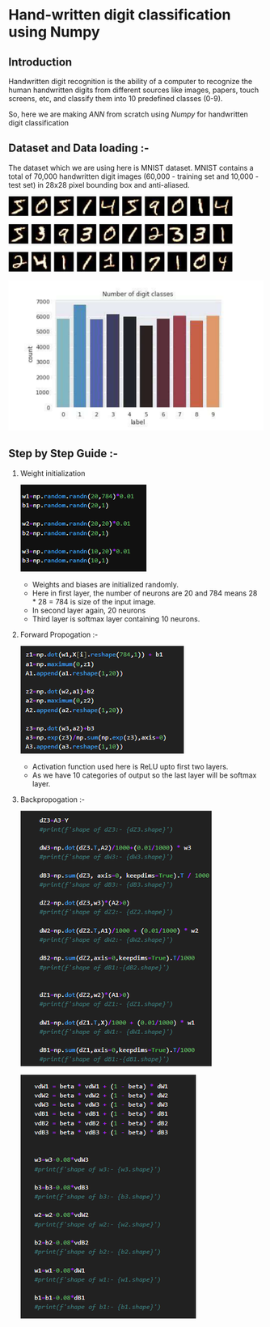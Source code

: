 # Hand-written digit classification using Numpy
## Introduction
Handwritten digit recognition is the ability of a computer to recognize the human handwritten digits from different sources like images, papers, touch screens, etc, and classify them into 10 predefined classes (0-9).

So, here we are making *ANN* from scratch using *Numpy* for handwritten digit classification

## Dataset and Data loading :-
The dataset which we are using here is MNIST dataset. MNIST contains a total of 70,000 handwritten digit images (60,000 - training set and 10,000 - test set) in 28x28 pixel bounding box and anti-aliased.

![](https://github.com/Srishti002/hand-written-digit-classification-using-numpy/blob/main/Screenshot%202024-10-14%20000348.png)

![](https://github.com/Srishti002/hand-written-digit-classification-using-numpy/blob/main/Screenshot%202024-10-14%20000423.png)

## Step by Step Guide :-
1. Weight initialization
   
   ![](https://github.com/Srishti002/hand-written-digit-classification-using-numpy/blob/main/Screenshot%202024-10-14%20002013.png)

   - Weights and biases are initialized randomly.
   - Here in first layer, the number of neurons are 20 and 784 means 28 * 28 = 784 is size of the input image.
   - In second layer again, 20 neurons
   - Third layer is softmax layer containing 10 neurons.
     
2. Forward Propogation :-

   ![](https://github.com/Srishti002/hand-written-digit-classification-using-numpy/blob/main/Screenshot%202024-10-14%20190209.png)

   - Activation function used here is ReLU upto first two layers.
   - As we have 10 categories of output so the last layer will be softmax layer.

3. Backpropogation :-

   ![](https://github.com/Srishti002/hand-written-digit-classification-using-numpy/blob/main/Screenshot%202024-10-14%20192630.png)
   
   ![](https://github.com/Srishti002/hand-written-digit-classification-using-numpy/blob/main/Screenshot%202024-10-14%20192720.png)
   
    


   
